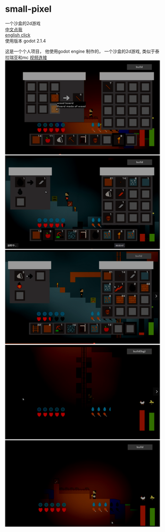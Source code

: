 # small-pixel  
一个沙盒的2d游戏  
[中文点我](/readme_zh.md)  
[english click](/readme.md)  
使用版本  godot 2.1.4  

这是一个个人项目，
他使用godot engine 制作的，
一个沙盒的2d游戏,
类似于泰拉瑞亚和mc
[视频连接](https://www.youtube.com/watch?v=XgNnDllDHMs)  
![alt](/img1.png)
![alt](/img2.png)
![alt](/img3.png)
![alt](/img4.png)
![alt](/img5.png)
